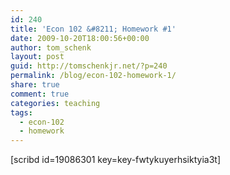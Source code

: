 ```yaml
---
id: 240
title: 'Econ 102 &#8211; Homework #1'
date: 2009-10-20T18:00:56+00:00
author: tom_schenk
layout: post
guid: http://tomschenkjr.net/?p=240
permalink: /blog/econ-102-homework-1/
share: true
comment: true
categories: teaching 
tags:
  - econ-102
  - homework
---
```

[scribd id=19086301 key=key-fwtykuyerhsiktyia3t]